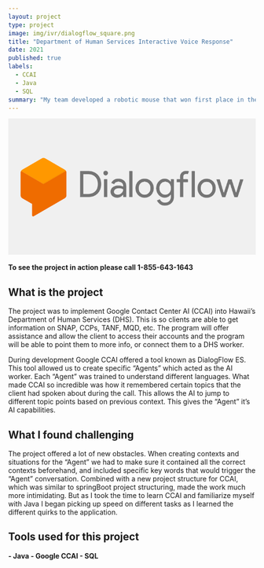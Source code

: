 ```yaml
---
layout: project
type: project
image: img/ivr/dialogflow_square.png
title: "Department of Human Services Interactive Voice Response"
date: 2021
published: true
labels:
  - CCAI
  - Java
  - SQL
summary: "My team developed a robotic mouse that won first place in the 2015 UH Micromouse competition."
---
```


<div class="text-center p-4">
  <img width="600px" src="../img/ivr/dialogflow.png" class="img-thumbnail" >

</div>

**To see the project in action please call  1-855-643-1643**

## What is the project

The project was to implement Google Contact Center AI (CCAI) into Hawaii’s Department of Human Services (DHS). This is so clients are able to get information on SNAP, CCPs, TANF, MQD, etc. The program will offer assistance and allow the client to access their accounts and the program will be able to point them to more info, or connect them to a DHS worker. 

During development Google CCAI offered a tool known as DialogFlow ES. This tool allowed us to create specific “Agents” which acted as the AI worker. Each “Agent” was trained to understand different languages. What made CCAI so incredible was how it remembered certain topics that the client had spoken about during the call. This allows the AI to jump to different topic points based on previous context. This gives the “Agent” it’s AI capabilities.

## What I found challenging 
The project offered a lot of new obstacles. When creating contexts and situations for the “Agent” we had to make sure it contained all the correct contexts beforehand, and included specific key words that would trigger the “Agent” conversation. Combined with a new project structure for CCAI, which was similar to springBoot project structuring, made the work much more intimidating. But as I took the time to learn CCAI and familiarize myself with Java I began picking up speed on different tasks as I learned the different quirks to the application.

## Tools used for this project
**- Java - Google CCAI - SQL**
